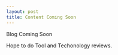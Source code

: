 ```yaml
---
layout: post
title: Content Coming Soon
---
```


Blog Coming Soon

Hope to do Tool and Techonology reviews. 

